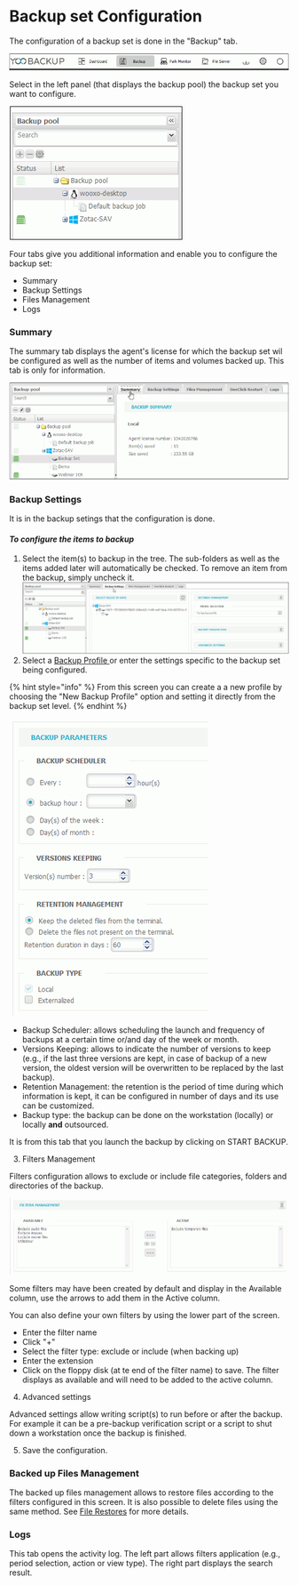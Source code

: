 # Backup set Configuration

The configuration of a backup set is done in the "Backup" tab. 

![](../.gitbook/assets/menu_backup%20%286%29.gif)

Select in the left panel \(that displays the backup pool\) the backup set you want to configure.

![](../.gitbook/assets/backupset_config%20%283%29.gif)

Four tabs give you additional information and enable you to configure the backup set:

* Summary
* Backup Settings
* Files Management
* Logs

### Summary

The summary tab displays the agent's license for which the backup set wil be configured as well as the number of items and volumes backed up. This tab is only for information.

![](../.gitbook/assets/summary_tab%20%281%29.gif)

### Backup Settings

It is in the backup setings that the configuration is done.

#### _To configure the items to backup_

1. Select the item\(s\) to backup in the tree. The sub-folders as well as the items added later will automatically be checked. To remove an item from the backup, simply uncheck it.   ![](../.gitbook/assets/backup-settongs_tab.gif) 
2. Select a [Backup Profile](https://docs.yoobackup.fr/~/edit/drafts/-LWjtVvwDwbXk_mJzQSr/v/english/configuration-de-la-sauvegarde/utilisations-des-profils-de-sauvegarde)[ ](https://docs.wooxo.fr/yb-ug/~/edit/drafts/-LQY2yMQRzvgGj5G0ZCF/configuration-de-la-sauvegarde/utilisations-des-profils-de-sauvegarde)or enter the settings specific to the backup set being configured.

{% hint style="info" %}
From this screen you can create a a new profile by choosing the "New Backup Profile" option and setting it directly from the backup set level.
{% endhint %}

![](../.gitbook/assets/backup-scheduler.gif)

* Backup Scheduler: allows scheduling the launch and frequency of backups at a certain time or/and day of the week or month. 
* Versions Keeping: allows to indicate the number of versions to keep \(e.g., if the last three versions are kept, in case of backup of a new version, the oldest version will be overwritten to be replaced by the last backup\). 
* Retention Management: the retention is the period of time during which information is kept, it can be configured in number of days and its use can be customized. 
* Backup type: the backup can be done on the workstation \(locally\) or locally **and** outsourced.

It is from this tab that you launch the backup by clicking on START BACKUP.

3. Filters Management

Filters configuration allows to exclude or include file categories, folders and directories of the backup.  

![](../.gitbook/assets/filter_management.gif)

Some filters may have been created by default and display in the Available column, use the arrows to add them in the Active column. 

You can also define your own filters by using the lower part of the screen. 

* Enter the filter name
* Click "+"
* Select the filter type: exclude or include \(when backing up\)
* Enter the extension
* Click on the floppy disk \(at te end of the filter name\) to save. The filter displays as available and will need to be added to the active column.

4. Advanced settings

Advanced settings allow writing script\(s\) to run before or after the backup.  For example it can be a pre-backup verification script or a script to shut down a workstation once the backup is finished. 

5. Save the configuration.

### Backed up Files Management

The backed up files management allows to restore files according to the filters configured in this screen.  It is also possible to delete files using the same method. See [File Restores](https://docs.yoobackup.fr/~/edit/drafts/-LWjtVvwDwbXk_mJzQSr/v/english/restauration/restauration-de-fichiers) for more details.

### Logs

This tab opens the activity log. The left part allows filters application \(e.g., period selection, action or view type\). The right part displays the search result.





